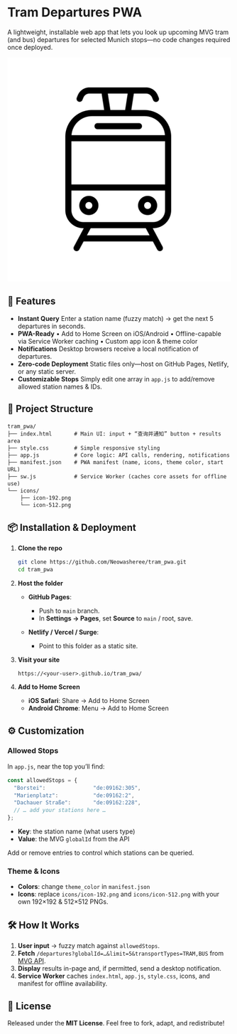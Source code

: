 # Tram Departures PWA

A lightweight, installable web app that lets you look up upcoming MVG tram (and bus) departures for selected Munich stops—no code changes required once deployed.

![PWA Home Screen Demo](./icons/icon-192.png)

## 🚀 Features

* **Instant Query**
  Enter a station name (fuzzy match) → get the next 5 departures in seconds.
* **PWA-Ready**
  • Add to Home Screen on iOS/Android
  • Offline-capable via Service Worker caching
  • Custom app icon & theme color
* **Notifications**
  Desktop browsers receive a local notification of departures.
* **Zero-code Deployment**
  Static files only—host on GitHub Pages, Netlify, or any static server.
* **Customizable Stops**
  Simply edit one array in `app.js` to add/remove allowed station names & IDs.

## 🔧 Project Structure

```
tram_pwa/
├── index.html       # Main UI: input + “查询并通知” button + results area
├── style.css        # Simple responsive styling
├── app.js           # Core logic: API calls, rendering, notifications
├── manifest.json    # PWA manifest (name, icons, theme color, start URL)
├── sw.js            # Service Worker (caches core assets for offline use)
└── icons/
    ├── icon-192.png
    └── icon-512.png
```

## 📦 Installation & Deployment

1. **Clone the repo**

   ```bash
   git clone https://github.com/Neowasheree/tram_pwa.git
   cd tram_pwa
   ```
2. **Host the folder**

   * **GitHub Pages**:

     * Push to `main` branch.
     * In **Settings → Pages**, set **Source** to `main` / root, save.
   * **Netlify / Vercel / Surge**:

     * Point to this folder as a static site.
3. **Visit your site**

   ```
   https://<your-user>.github.io/tram_pwa/
   ```
4. **Add to Home Screen**

   * **iOS Safari**: Share → Add to Home Screen
   * **Android Chrome**: Menu → Add to Home Screen

## ⚙️ Customization

### Allowed Stops

In `app.js`, near the top you’ll find:

```js
const allowedStops = {
  "Borstei":               "de:09162:305",
  "Marienplatz":           "de:09162:2",
  "Dachauer Straße":       "de:09162:228",
  // … add your stations here …
};
```

* **Key**: the station name (what users type)
* **Value**: the MVG `globalId` from the API

Add or remove entries to control which stations can be queried.

### Theme & Icons

* **Colors**: change `theme_color` in `manifest.json`
* **Icons**: replace `icons/icon-192.png` and `icons/icon-512.png` with your own 192×192 & 512×512 PNGs.

## 🛠️ How It Works

1. **User input** → fuzzy match against `allowedStops`.
2. **Fetch** `/departures?globalId=…&limit=5&transportTypes=TRAM,BUS` from [MVG API](https://www.mvg.de/api).
3. **Display** results in-page and, if permitted, send a desktop notification.
4. **Service Worker** caches `index.html`, `app.js`, `style.css`, icons, and manifest for offline availability.

## 📄 License

Released under the **MIT License**. Feel free to fork, adapt, and redistribute!

